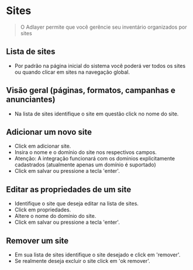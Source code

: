 # Sites
> O Adlayer permite que você gerêncie seu inventário organizados por sites

## Lista de sites
* Por padrão na página inicial do sistema você poderá ver todos os sites ou quando clicar em sites na navegação global.

## Visão geral (páginas, formatos, campanhas e anunciantes) 
* Na lista de sites identifique o site em questão click no nome do site.

## Adicionar um novo site
* Click em adicionar site.  
* Insira o nome e o domínio do site nos respectivos campos.
* Atenção: A integração funcionará com os dominios explicitamente cadastrados (atualmente apenas um domínio é suportado)
* Click em salvar ou pressione a tecla 'enter'.

## Editar as propriedades de um site
* Identifique o site que deseja editar na lista de sites.
* Click em propriedades.
* Altere o nome do domínio do site.
* Click em salvar ou pressione a tecla 'enter'.

## Remover um site
* Em sua lista de sites identifique o site desejado e click em 'remover'.  
* Se realmente deseja excluir o site click em 'ok remover'.
